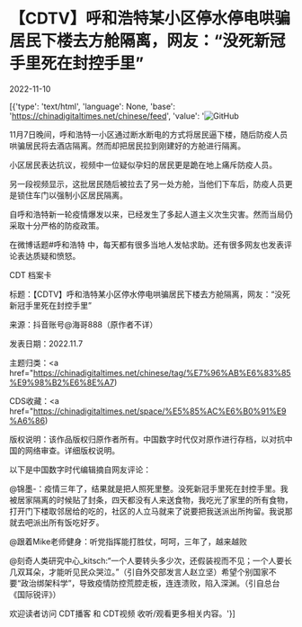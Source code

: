 # 【CDTV】呼和浩特某小区停水停电哄骗居民下楼去方舱隔离，网友：“没死新冠手里死在封控手里”

2022-11-10

[{'type': 'text/html', 'language': None, 'base': 'https://chinadigitaltimes.net/chinese/feed', 'value': '![GitHub](https://chinadigitaltimes.net/chinese/files/2022/11/呼和浩特-1.png)

11月7日晚间，呼和浩特一小区通过断水断电的方式将居民逼下楼，随后防疫人员哄骗居民将去酒店隔离。然而却把居民拉到刚建好的方舱进行隔离。

小区居民表达抗议，视频中一位疑似孕妇的居民更是跪在地上痛斥防疫人员。

另一段视频显示，这批居民随后被拉去了另一处方舱，当他们下车后，防疫人员更是锁住车门以强制小区居民隔离。

自呼和浩特新一轮疫情爆发以来，已经发生了多起人道主义次生灾害。然而当局仍采取十分严格的防疫政策。

在微博话题#呼和浩特 中，每天都有很多当地人发帖求助。还有很多网友也发表评论表达质疑和愤怒。



CDT 档案卡

标题：【CDTV】呼和浩特某小区停水停电哄骗居民下楼去方舱隔离，网友：“没死新冠手里死在封控手里”

来源：抖音账号@海哥888（原作者不详）

发表日期：2022.11.7

主题归类：<a href="https://chinadigitaltimes.net/chinese/tag/%E7%96%AB%E6%83%85%E9%98%B2%E6%8E%A7)

CDS收藏：<a href="https://chinadigitaltimes.net/space/%E5%85%AC%E6%B0%91%E9%A6%86)

版权说明：该作品版权归原作者所有。中国数字时代仅对原作进行存档，以对抗中国的网络审查。详细版权说明。





以下是中国数字时代编辑摘自网友评论：



@锦墨-：疫情三年了，结果就是把人照死里整。没死新冠手里死在封控手里。我被居家隔离的时候贴了封条，四天都没有人来送食物，我吃光了家里的所有食物，打开门下楼取邻居给的吃的，社区的人立马就来了说要把我送派出所拘留。我说那就去吧派出所有饭吃好歹。

@跟着Mike老师健身：听党指挥能打胜仗，呵呵，三年了，越来越败

@刻奇人类研究中心_kitsch:“一个人要转头多少次，还假装视而不见；一个人要长几双耳朵，才能听见民众哭泣。”（引自外交部发言人赵立坚）希望个别国家不要“政治绑架科学”，导致疫情防控荒腔走板，连连溃败，陷入深渊。（引自总台《国际锐评》）



欢迎读者访问 CDT播客 和 CDT视频 收听/观看更多相关内容。'}]